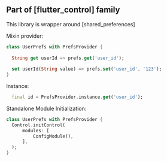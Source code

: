 ## Part of [flutter_control] family

This library is wrapper around [shared_preferences]

Mixin provider:
```dart
class UserPrefs with PrefsProvider {
  
  String get userId => prefs.get('user_id');
  
  set userId(String value) => prefs.set('user_id', '123');
}
```

Instance:
```dart
  final id = PrefsProvider.instance.get('user_id');
```

Standalone Module Initialization:
```dart
class UserPrefs with PrefsProvider {
  Control.initControl(
      modules: [
          ConfigModule(),
      ],
  );
}
```


